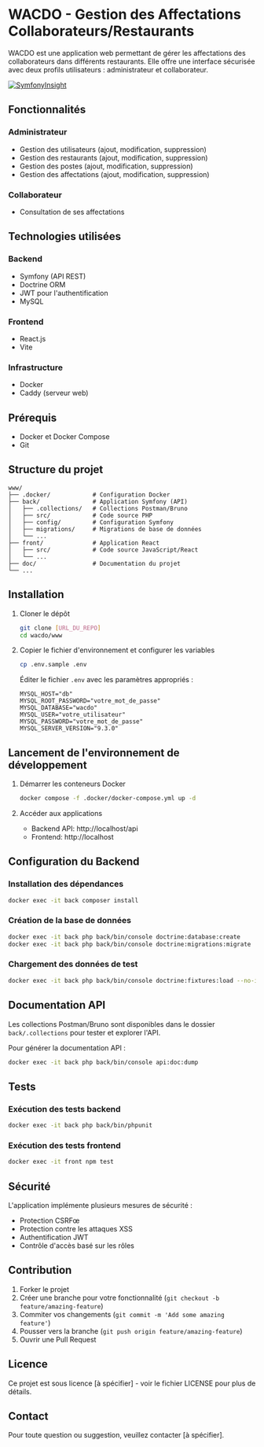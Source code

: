 
# WACDO - Gestion des Affectations Collaborateurs/Restaurants

WACDO est une application web permettant de gérer les affectations des collaborateurs dans différents restaurants. Elle offre une interface sécurisée avec deux profils utilisateurs : administrateur et collaborateur.

[![SymfonyInsight](https://insight.symfony.com/projects/76c18180-f463-4022-867c-7f147e05f186/mini.svg)](https://insight.symfony.com/projects/76c18180-f463-4022-867c-7f147e05f186)

## Fonctionnalités

### Administrateur
- Gestion des utilisateurs (ajout, modification, suppression)
- Gestion des restaurants (ajout, modification, suppression)
- Gestion des postes (ajout, modification, suppression)
- Gestion des affectations (ajout, modification, suppression)

### Collaborateur
- Consultation de ses affectations

## Technologies utilisées

### Backend
- Symfony (API REST)
- Doctrine ORM
- JWT pour l'authentification
- MySQL

### Frontend
- React.js
- Vite

### Infrastructure
- Docker
- Caddy (serveur web)

## Prérequis

- Docker et Docker Compose
- Git

## Structure du projet

```
www/
├── .docker/            # Configuration Docker
├── back/               # Application Symfony (API)
│   ├── .collections/   # Collections Postman/Bruno
│   ├── src/            # Code source PHP
│   ├── config/         # Configuration Symfony
│   ├── migrations/     # Migrations de base de données
│   └── ...
├── front/              # Application React
│   ├── src/            # Code source JavaScript/React
│   └── ...
├── doc/                # Documentation du projet
└── ...
```

## Installation

1. Cloner le dépôt
   ```bash
   git clone [URL_DU_REPO]
   cd wacdo/www
   ```

2. Copier le fichier d'environnement et configurer les variables
   ```bash
   cp .env.sample .env
   ```
   
   Éditer le fichier `.env` avec les paramètres appropriés :
   ```
   MYSQL_HOST="db"
   MYSQL_ROOT_PASSWORD="votre_mot_de_passe"
   MYSQL_DATABASE="wacdo"
   MYSQL_USER="votre_utilisateur"
   MYSQL_PASSWORD="votre_mot_de_passe"
   MYSQL_SERVER_VERSION="9.3.0"
   ```

## Lancement de l'environnement de développement

1. Démarrer les conteneurs Docker
   ```bash
   docker compose -f .docker/docker-compose.yml up -d
   ```

2. Accéder aux applications
   - Backend API: http://localhost/api
   - Frontend: http://localhost

## Configuration du Backend

### Installation des dépendances
```bash
docker exec -it back composer install
```

### Création de la base de données
```bash
docker exec -it back php back/bin/console doctrine:database:create
docker exec -it back php back/bin/console doctrine:migrations:migrate
```

### Chargement des données de test
```bash
docker exec -it back php back/bin/console doctrine:fixtures:load --no-interaction
```

## Documentation API

Les collections Postman/Bruno sont disponibles dans le dossier `back/.collections` pour tester et explorer l'API.

Pour générer la documentation API :
```bash
docker exec -it back php back/bin/console api:doc:dump
```

## Tests

### Exécution des tests backend
```bash
docker exec -it back php back/bin/phpunit
```

### Exécution des tests frontend
```bash
docker exec -it front npm test
```


## Sécurité

L'application implémente plusieurs mesures de sécurité :
- Protection CSRFœ
- Protection contre les attaques XSS
- Authentification JWT
- Contrôle d'accès basé sur les rôles

## Contribution

1. Forker le projet
2. Créer une branche pour votre fonctionnalité (`git checkout -b feature/amazing-feature`)
3. Commiter vos changements (`git commit -m 'Add some amazing feature'`)
4. Pousser vers la branche (`git push origin feature/amazing-feature`)
5. Ouvrir une Pull Request

## Licence

Ce projet est sous licence [à spécifier] - voir le fichier LICENSE pour plus de détails.

## Contact

Pour toute question ou suggestion, veuillez contacter [à spécifier].